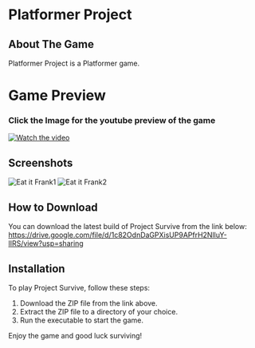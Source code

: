 # Platformer Project

## About The Game
Platformer Project is a Platformer game.

# Game Preview
### Click the Image for the youtube preview of the game
[![Watch the video](http://img.youtube.com/vi/3XoXsdJFLGg/0.jpg)](https://www.youtube.com/watch?v=3XoXsdJFLGg)

## Screenshots
![Eat  it Frank1](https://github.com/ronstar0502/Platformer-Project/assets/102975645/cc669c28-3203-4078-888c-c87265ca863d)
![Eat it Frank2](https://github.com/ronstar0502/Platformer-Project/assets/102975645/7d85bf4a-ba23-468f-b48f-54f8fae8af08)


## How to Download
You can download the latest build of Project Survive from the link below:
https://drive.google.com/file/d/1c82OdnDaGPXisUP9APfrH2NlluY-lIRS/view?usp=sharing

## Installation
To play Project Survive, follow these steps:
1. Download the ZIP file from the link above.
2. Extract the ZIP file to a directory of your choice.
3. Run the executable to start the game.

Enjoy the game and good luck surviving!
